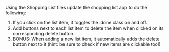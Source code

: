 Using the Shopping List files update the shopping list app to do the following:

1. If you click on the list item, it toggles the .done  class on and off.
2. Add buttons next to each list item to delete the item when clicked on its corresponding delete button.
3. BONUS: When adding a new list item, it automatically adds the delete button next to it (hint: be sure to check if new items are clickable too!)